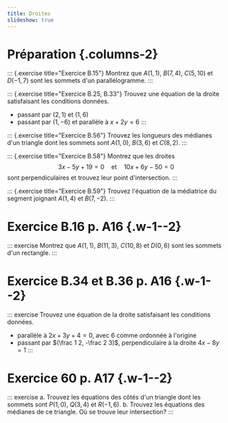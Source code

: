 ```yaml
---
title: Droites
slideshow: true
---
```


# Préparation {.columns-2}

::: {.exercise title="Exercice B.15"}
Montrez que $A(1, 1)$, $B(7, 4)$, $C(5, 10)$ et $D(-1, 7)$ sont les sommets d'un parallélogramme.
:::

::: {.exercise title="Exercice B.25, B.33"}
Trouvez une équation de la droite satisfaisant les conditions données.

- passant par $(2, 1)$ et $(1, 6)$
- passant par $(1, -6)$ et parallèle à $x + 2y = 6$
:::

::: {.exercise title="Exercice B.56"}
Trouvez les longueurs des médianes d'un triangle
dont les sommets sont $A(1, 0)$, $B(3, 6)$ et $C(8, 2)$.
:::

::: {.exercise title="Exercice B.58"}
Montrez que les droites
$$
3x - 5y + 19 = 0
\quad \text{et} \quad
10x + 6y - 50 = 0
$$
sont perpendiculaires et trouvez leur point d'intersection.
:::

::: {.exercise title="Exercice B.59"}
Trouvez l'équation de la médiatrice du segment joignant $A(1, 4)$ et $B(7, -2)$.
:::

# Exercice B.16 p. A16 {.w-1--2}

::: exercise
Montrez que $A(1, 1)$, $B(11, 3)$, $C(10, 8)$ et $D(0, 6)$ sont les sommets d'un rectangle.
:::

# Exercice B.34 et B.36 p. A16 {.w-1--2}

::: exercise
Trouvez une équation de la droite satisfaisant les conditions données.

- parallèle à $2x + 3y + 4 = 0$, avec $6$ comme ordonnée à l'origine
- passant par $(\frac 1 2, -\frac 2 3)$, perpendiculaire à la droite $4x - 8y = 1$
:::

# Exercice 60 p. A17 {.w-1--2}

::: exercise
a. Trouvez les équations des côtés d'un triangle
   dont les sommets sont $P(1, 0)$, $Q(3, 4)$ et $R(-1, 6)$.
b. Trouvez les équations des médianes de ce triangle.
   Où se trouve leur intersection?
:::